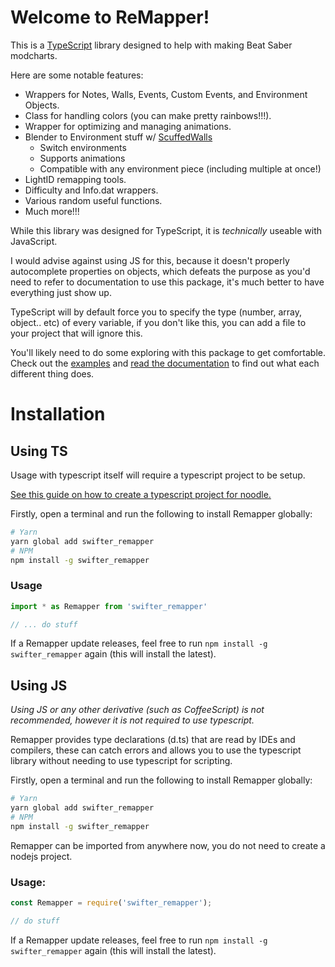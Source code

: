 # Welcome to ReMapper!
This is a [TypeScript](https://www.typescriptlang.org/) library designed to help with making Beat Saber modcharts.

Here are some notable features:
- Wrappers for Notes, Walls, Events, Custom Events, and Environment Objects.
- Class for handling colors (you can make pretty rainbows!!!).
- Wrapper for optimizing and managing animations.
- Blender to Environment stuff w/ [ScuffedWalls](https://github.com/thelightdesigner/ScuffedWalls)
    - Switch environments
    - Supports animations
    - Compatible with any environment piece (including multiple at once!)
- LightID remapping tools.
- Difficulty and Info.dat wrappers.
- Various random useful functions.
- Much more!!!

While this library was designed for TypeScript, it is *technically* useable with JavaScript.

I would advise against using JS for this, because it doesn't properly autocomplete properties on objects, which defeats the purpose as you'd need to refer to documentation to use this package, it's much better to have everything just show up.

TypeScript will by default force you to specify the type (number, array, object.. etc) of every variable, if you don't like this, you can add a file to your project that will ignore this.

You'll likely need to do some exploring with this package to get comfortable. Check out the [examples](/examples/) and [read the documentation](/documentation.md) to find out what each different thing does.

# Installation

## Using TS

Usage with typescript itself will require a typescript project to be setup.

[See this guide on how to create a typescript project for noodle.](https://gist.github.com/cal117/f3fdaa3990fc683be072a1a67b1d43eb)

Firstly, open a terminal and run the following to install Remapper globally:

```bash
# Yarn
yarn global add swifter_remapper
# NPM
npm install -g swifter_remapper
```

### Usage

```ts
import * as Remapper from 'swifter_remapper'

// ... do stuff
```

If a Remapper update releases, feel free to run `npm install -g swifter_remapper` again (this will install the latest).

## Using JS

*Using JS or any other derivative (such as CoffeeScript) is not recommended, however it is not required to use typescript.*

Remapper provides type declarations (d.ts) that are read by IDEs and compilers, these can catch errors and allows you to use the typescript library without needing to use typescript for scripting.

Firstly, open a terminal and run the following to install Remapper globally:

```bash
# Yarn
yarn global add swifter_remapper
# NPM
npm install -g swifter_remapper
```

Remapper can be imported from anywhere now, you do not need to create a nodejs project.

### Usage:

```js
const Remapper = require('swifter_remapper');

// do stuff
```

If a Remapper update releases, feel free to run `npm install -g swifter_remapper` again (this will install the latest).